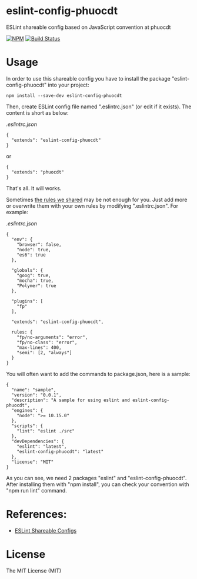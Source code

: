 # eslint-config-phuocdt
ESLint shareable config based on JavaScript convention at phuocdt

[![NPM](https://badge.fury.io/js/eslint-config-phuocdt.svg)](https://badge.fury.io/js/eslint-config-phuocdt)
[![Build Status](https://travis-ci.org/repo-phuocdt/eslint-config-phuocdt.svg?branch=master)](https://travis-ci.org/repo-phuocdt/eslint-config-phuocdt)

# Usage

In order to use this shareable config you have to install the package "eslint-config-phuocdt" into your project:

```
npm install --save-dev eslint-config-phuocdt
```

Then, create ESLint config file named ".eslintrc.json" (or edit if it exists). The content is short as below:

*.eslintrc.json*
```
{
  "extends": "eslint-config-phuocdt"
}
```
or
```
{
  "extends": "phuocdt"
}
```

That's all. It will works.

Sometimes [the rules we shared](https://github.com/repo-phuocdt/eslint-config-phuocdt/blob/master/.eslintrc.json) may be not enough for you. Just add more or overwrite them with your own rules by modifying ".eslintrc.json". For example:

*.eslintrc.json*
```
{
  "env": {
    "browser": false,
    "node": true,
    "es6": true
  },

  "globals": {
    "goog": true,
    "mocha": true,
    "Polymer": true
  },

  "plugins": [
    "fp"
  ],

  "extends": "eslint-config-phuocdt",

  rules: {
    "fp/no-arguments": "error",
    "fp/no-class": "error",
    "max-lines": 400,
    "semi": [2, "always"]
  }
}
```

You will often want to add the commands to package.json, here is a sample:

```
{
  "name": "sample",
  "version": "0.0.1",
  "description": "A sample for using eslint and eslint-config-phuocdt",
  "engines": {
    "node": ">= 10.15.0"
  },
  "scripts": {
    "lint": "eslint ./src"
  },
  "devDependencies": {
    "eslint": "latest",
    "eslint-config-phuocdt": "latest"
  },
  "license": "MIT"
}
```

As you can see, we need 2 packages "eslint" and "eslint-config-phuocdt". After installing them with "npm install", you can check your convention with "npm run lint" command.

# References:

- [ESLint Shareable Configs](http://eslint.org/docs/developer-guide/shareable-configs)


# License

The MIT License (MIT)

